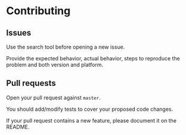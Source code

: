 # Contributing 

## Issues

Use the search tool before opening a new issue.

Provide the expected behavior, actual behavior, steps to reproduce the problem and both version and platform.

## Pull requests

Open your pull request against ```master```.

You should add/modify tests to cover your proposed code changes.

If your pull request contains a new feature, please document it on the README.
